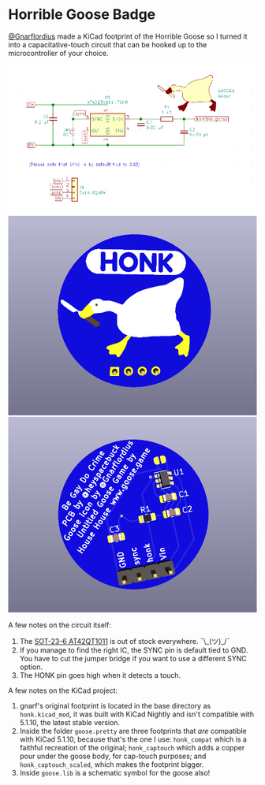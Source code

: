 # Horrible Goose Badge

[@Gnarflordius](https://twitter.com/Gnarflordius) made a KiCad footprint of the Horrible Goose so I turned it into a capacitative-touch circuit that can be hooked up to the microcontroller of your choice.

![schematic](schematic.png)
![front render](front.png)
![back render](back.png)

A few notes on the circuit itself:
1. The [SOT-23-6 AT42QT1011](https://www.microchip.com/wwwproducts/en/AT42QT1011) is out of stock everywhere. ¯\\\_(ツ)_/¯
2. If you manage to find the right IC, the SYNC pin is default tied to GND. You have to cut the jumper bridge if you want to use a different SYNC option.
3. The HONK pin goes high when it detects a touch.

A few notes on the KiCad project:
1. gnarf's original footprint is located in the base directory as `honk.kicad_mod`, it was built with KiCad Nightly and isn't compatible with 5.1.10, the latest stable version.
2. Inside the folder `goose.pretty` are three footprints that _are_ compatible with KiCad 5.1.10, because that's the one I use: `honk_compat` which is a faithful recreation of the original; `honk_captouch` which adds a copper pour under the goose body, for cap-touch purposes; and `honk_captouch_scaled`, which makes the footprint bigger.
3. Inside `goose.lib` is a schematic symbol for the goose also!